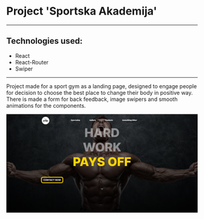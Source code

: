 # Project 'Sportska Akademija'
---
## Technologies used: 
- React
- React-Router
- Swiper
---
Project made for a sport gym as a landing page, designed to engage people for decision to choose the best place to change their body in positive way. 
There is made a form for back feedback, image swipers and smooth animations for the components.

![img](./src/images/demo.png)
